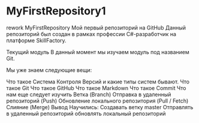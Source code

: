 # MyFirstRepository1
rework
MyFirstRepository
Мой первый репозиторий на GitHub Данный репозиторий был создан в рамках профессии C#-разработчик на платформе SkillFactory.

Текущий модуль
В данный момент мы изучаем модуль под названием Git.

Мы уже знаем следующие вещи:

Что такое Система Контроля Версий и какие типы систем бывают.
Что такое Git
Что такое GitHub
Что такое Markdown
Что такое Commit
Что нам еще следует изучить
Ветка (Branch)
Отправка в удаленный репозиторий (Push)
Обновление локального репозитория (Pull / Fetch)
Слияние (Merge)
Вывод
Научились:
Создавать ветку master
Отправлять в удаленный репозиторий
обновлять локальный репозиторий
